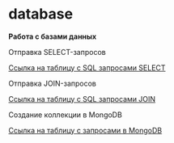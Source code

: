 # database
**Работа с базами данных**

Отправка SELECT-запросов

[Ссылка на таблицу с SQL запросами SELECT](https://docs.google.com/spreadsheets/d/1d9mGr5n1QA7kDTCEba4yVL6hzjl_JTOIW9sqjdowzB0/edit?usp=sharing)

Отправка JOIN-запросов

[Ссылка на таблицу с SQL запросами JOIN](https://docs.google.com/spreadsheets/d/1WHC76jRi1ekbyIG3w2g3Hk9n3s3xmFHEc4L0NbM7aNA/edit?usp=sharing)

Создание коллекции в MongoDB

[Ссылка на таблицу с запросами в MongoDB](https://docs.google.com/spreadsheets/d/1RneqXBtC-0-lJ6go3g9O78qq3eHlL9QUStHXCqc1hcY/edit?usp=sharing)

